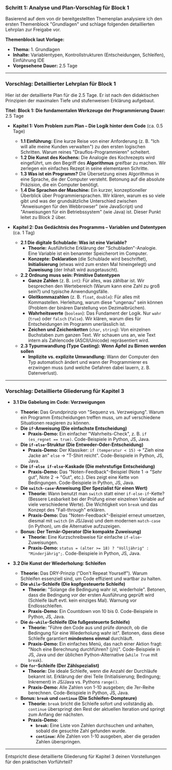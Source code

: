 ### **Schritt 1: Analyse und Plan-Vorschlag für Block 1**

Basierend auf dem von dir bereitgestellten Themenplan analysiere ich den ersten Themenblock "Grundlagen" und schlage folgenden detaillierten Lehrplan zur Freigabe vor.

**Themenblock laut Vorlage:**
* **Thema:** 1. Grundlagen 
* **Inhalte:** Variablentypen, Kontrollstrukturen (Entscheidungen, Schleifen), Einführung IDE 
* **Vorgesehene Dauer:** 2.5 Tage 

---

### **Vorschlag: Detaillierter Lehrplan für Block 1**

Hier ist der detaillierte Plan für die 2.5 Tage. Er ist nach den didaktischen Prinzipien der maximalen Tiefe und stufenweisen Erklärung aufgebaut.

**Titel:** **Block 1: Die fundamentalen Werkzeuge der Programmierung**
**Dauer:** 2.5 Tage

* **Kapitel 1: Vom Problem zum Plan – Die Logik hinter dem Code** (ca. 0.5 Tage)
    * **1.1 Einführung:** Eine kurze Reise von einer Anforderung (z. B. "Ich will alle meine Kunden verwalten") zu den ersten logischen Schritten. Warum reines "Drauflos-Programmieren" scheitert.
    * **1.2 Die Kunst des Kochens:** Die Analogie des Kochrezepts wird eingeführt, um den Begriff des **Algorithmus** greifbar zu machen. Wir zerlegen ein einfaches Rezept in seine elementaren Schritte.
    * **1.3 Was ist ein Programm?** Die Übersetzung eines Algorithmus in eine Sprache, die der Computer versteht. Betonung auf die absolute Präzision, die ein Computer benötigt.
    * **1.4 Die Sprachen der Maschine:** Ein kurzer, konzeptioneller Überblick über Programmiersprachen. Wir klären, warum es so viele gibt und was der grundsätzliche Unterschied zwischen "Anweisungen für den Webbrowser" (wie JavaScript) und "Anweisungen für ein Betriebssystem" (wie Java) ist. Dieser Punkt leitet zu Block 2 über.

* **Kapitel 2: Das Gedächtnis des Programms – Variablen und Datentypen** (ca. 1 Tag)
    * **2.1 Die digitale Schublade: Was ist eine Variable?**
        * **Theorie:** Ausführliche Erklärung der "Schubladen"-Analogie. Eine Variable ist ein benannter Speicherort im Computer.
        * **Konzepte:** **Deklaration** (die Schublade wird beschriftet), **Initialisierung** (etwas wird zum ersten Mal hineingelegt) und **Zuweisung** (der Inhalt wird ausgetauscht).
    * **2.2 Ordnung muss sein: Primitive Datentypen**
        * **Ganze Zahlen** (z. B. `int`): Für alles, was zählbar ist. Wir besprechen den Wertebereich (Warum kann eine Zahl zu groß sein?) und typische Anwendungsfälle.
        * **Gleitkommazahlen** (z. B. `float`, `double`): Für alles mit Kommastellen. Herleitung, warum diese "ungenau" sein können (Problem der binären Darstellung von Dezimalbrüchen).
        * **Wahrheitswerte** (`boolean`): Das Fundament der Logik. Nur `wahr` (`true`) oder `falsch` (`false`). Wir klären, warum dies für Entscheidungen im Programm unerlässlich ist.
        * **Zeichen und Zeichenketten** (`char`, `string`): Von einzelnen Buchstaben zum ganzen Text. Wir schauen uns an, wie Text intern als Zahlencode (ASCII/Unicode) repräsentiert wird.
    * **2.3 Typumwandlung (Type Casting): Wenn Äpfel zu Birnen werden sollen**
        * **Implizite vs. explizite Umwandlung:** Wann der Computer den Typ automatisch ändert und wann der Programmierer es erzwingen muss (und welche Gefahren dabei lauern, z. B. Datenverlust).


---
### **Vorschlag: Detaillierte Gliederung für Kapitel 3**

* **3.1 Die Gabelung im Code: Verzweigungen**
    * **Theorie:** Das Grundprinzip von "Sequenz vs. Verzweigung". Warum ein Programm Entscheidungen treffen muss, um auf verschiedene Situationen reagieren zu können.
    * **Die `if`-Anweisung (Die einfachste Entscheidung)**
        * **Praxis-Demo:** Ein einfacher "Wahrheits-Check", z. B. `if (es_regnet == true)`. Code-Beispiele in Python, JS, Java.
    * **Die `if-else`-Struktur (Die Entweder-Oder-Entscheidung)**
        * **Praxis-Demo:** Der Klassiker: `if (temperatur < 15)` -> "Zieh eine Jacke an" `else` -> "T-Shirt reicht". Code-Beispiele in Python, JS, Java.
    * **Die `if-else if-else`-Kaskade (Die mehrstufige Entscheidung)**
        * **Praxis-Demo:** Das "Noten-Feedback"-Beispiel (Note 1 -> "Sehr gut", Note 2 -> "Gut", etc.). Dies zeigt eine Kette von Bedingungen. Code-Beispiele in Python, JS, Java.
    * **Die `switch-case`-Anweisung (Der Spezialist für einen Wert)**
        * **Theorie:** Wann benutzt man `switch` statt einer `if-else-if`-Kette? (Bessere Lesbarkeit bei der Prüfung einer einzelnen Variable auf viele verschiedene Werte). Die Wichtigkeit von `break` und das Konzept des "Fall-through" erklären.
        * **Praxis-Demo:** Das "Noten-Feedback"-Beispiel erneut umsetzen, diesmal mit `switch` (in JS/Java) und dem modernen `match-case` (in Python), um die Alternative aufzuzeigen.
    * **Bonus: Der Ternär-Operator (Die kompakte Zuweisung)**
        * **Theorie:** Eine Kurzschreibweise für einfache `if-else`-Zuweisungen.
        * **Praxis-Demo:** `status = (alter >= 18) ? "Volljährig" : "Minderjährig";`. Code-Beispiele in Python, JS, Java.

* **3.2 Die Kunst der Wiederholung: Schleifen**
    * **Theorie:** Das DRY-Prinzip ("Don't Repeat Yourself"). Warum Schleifen essenziell sind, um Code effizient und wartbar zu halten.
    * **Die `while`-Schleife (Die kopfgesteuerte Schleife)**
        * **Theorie:** "Solange die Bedingung wahr ist, wiederhole". Betonen, dass die Bedingung *vor* der ersten Ausführung geprüft wird (Schleife läuft evtl. kein einziges Mal). Warnung vor Endlosschleifen.
        * **Praxis-Demo:** Ein Countdown von 10 bis 0. Code-Beispiele in Python, JS, Java.
    * **Die `do-while`-Schleife (Die fußgesteuerte Schleife)**
        * **Theorie:** "Führe den Code aus und prüfe *danach*, ob die Bedingung für eine Wiederholung wahr ist". Betonen, dass diese Schleife garantiert **mindestens einmal** durchläuft.
        * **Praxis-Demo:** Ein einfaches Menü, das nach einer Aktion fragt: "Noch eine Berechnung durchführen? (j/n)". Code-Beispiele in JS, Java und der üblichen Python-Alternative (`while True` mit `break`).
    * **Die `for`-Schleife (Der Zählspezialist)**
        * **Theorie:** Die ideale Schleife, wenn die Anzahl der Durchläufe bekannt ist. Erklärung der drei Teile (Initialisierung; Bedingung; Inkrement) in JS/Java vs. Pythons `range()`.
        * **Praxis-Demo:** Alle Zahlen von 1-10 ausgeben; die 7er-Reihe berechnen. Code-Beispiele in Python, JS, Java.
    * **Bonus: `break` und `continue` (Die Schleifen-Dompteure)**
        * **Theorie:** `break` bricht die Schleife sofort und vollständig ab. `continue` überspringt den Rest der aktuellen Iteration und springt zum Anfang der nächsten.
        * **Praxis-Demo:**
            * **`break`:** Eine Liste von Zahlen durchsuchen und anhalten, sobald die gesuchte Zahl gefunden wurde.
            * **`continue`:** Alle Zahlen von 1-10 ausgeben, aber die geraden Zahlen überspringen.

---
Entspricht diese detaillierte Gliederung für Kapitel 3 deinen Vorstellungen für den praktischen Vorführteil?